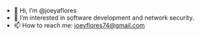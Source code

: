 - 👋 Hi, I’m @joeyaflores
- 👀 I’m interested in software development and network security. 
- 📫 How to reach me: joeyflores74@gmail.com

